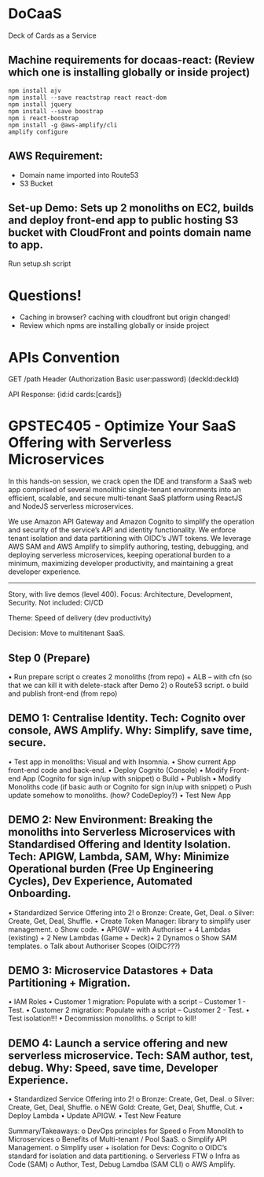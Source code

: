 # DoCaaS
Deck of Cards as a Service
 
## Machine requirements for docaas-react: (Review which one is installing globally or inside project)
```shell
npm install ajv
npm install --save reactstrap react react-dom
npm install jquery
npm install --save boostrap
npm i react-boostrap
npm install -g @aws-amplify/cli
amplify configure
```

## AWS Requirement:
* Domain name imported into Route53
* S3 Bucket

## Set-up Demo: Sets up 2 monoliths on EC2, builds and deploy front-end app to public hosting S3 bucket with CloudFront and points domain name to app.
Run setup.sh script 


# Questions!
* Caching in browser? caching with cloudfront but origin changed!
* Review which npms are installing globally or inside project

# APIs Convention
GET /path Header 
  (Authorization Basic user:password)
  (deckId:deckId)

API Response: {id:id cards:[cards]}

# GPSTEC405 - Optimize Your SaaS Offering with Serverless Microservices

In this hands-on session, we crack open the IDE and transform a SaaS web app comprised of several monolithic single-tenant environments into an efficient, scalable, and secure multi-tenant SaaS platform using ReactJS and NodeJS serverless microservices.

We use Amazon API Gateway and Amazon Cognito to simplify the operation and security of the service’s API and identity functionality. We enforce tenant isolation and data partitioning with OIDC’s JWT tokens. We leverage AWS SAM and AWS Amplify to simplify authoring, testing, debugging, and deploying serverless microservices, keeping operational burden to a minimum, maximizing developer productivity, and maintaining a great developer experience.

--------------------
Story, with live demos (level 400).
Focus: Architecture, Development, Security.
Not included: CI/CD

Theme: Speed of delivery (dev productivity)

Decision: Move to multitenant SaaS.

## Step 0 (Prepare)
•	Run prepare script
o	creates 2 monoliths (from repo) + ALB – with cfn (so that we can kill it with delete-stack after Demo 2)
o	Route53 script.
o	build and publish front-end (from repo)

## DEMO 1: Centralise Identity. Tech: Cognito over console, AWS Amplify. Why: Simplify, save time, secure.
•	Test app in monoliths: Visual and with Insomnia.
•	Show current App front-end code and back-end. 
•	Deploy Cognito (Console)
•	Modify Front-end App (Cognito for sign in/up with snippet)
o	Build + Publish
•	Modify Monoliths code (if basic auth or Cognito for sign in/up with snippet)
o	Push update somehow to monoliths. (how? CodeDeploy?)
•	Test New App

## DEMO 2: New Environment: Breaking the monoliths into Serverless Microservices with Standardised Offering and Identity Isolation. Tech: APIGW, Lambda, SAM, Why: Minimize Operational burden (Free Up Engineering Cycles), Dev Experience, Automated Onboarding.
•	Standardized Service Offering into 2!
o	Bronze: Create, Get, Deal.
o	Silver: Create, Get, Deal, Shuffle.
•	Create Token Manager: library to simplify user management.
o	Show code.
•	APIGW – with Authoriser + 4 Lambdas (existing) + 2 New Lambdas (Game + Deck)+ 2 Dynamos
o	Show SAM templates.
o	Talk about Authoriser Scopes (OIDC???)

## DEMO 3: Microservice Datastores + Data Partitioning + Migration.
•	IAM Roles 
•	Customer 1 migration: Populate with a script – Customer 1 - Test.
•	Customer 2 migration: Populate with a script – Customer 2 - Test.
•	Test isolation!!!
•	Decommission monoliths. 
o	Script to kill!

## DEMO 4: Launch a service offering and new serverless microservice. Tech: SAM author, test, debug. Why: Speed, save time, Developer Experience.
•	Standardized Service Offering into 2!
o	Bronze: Create, Get, Deal.
o	Silver: Create, Get, Deal, Shuffle.
o	NEW Gold: Create, Get, Deal, Shuffle, Cut.
•	Deploy Lambda
•	Update APIGW.
•	Test New Feature


Summary/Takeaways:
o	DevOps principles for Speed
o	From Monolith to Microservices
o	Benefits of Multi-tenant / Pool SaaS.
o	Simplify API Management.
o	Simplify user + isolation for Devs: Cognito
o	OIDC’s standard for isolation and data partitioning.
o	Serverless FTW
o	Infra as Code (SAM)
o	Author, Test, Debug Lamdba (SAM CLI)
o	AWS Amplify.
